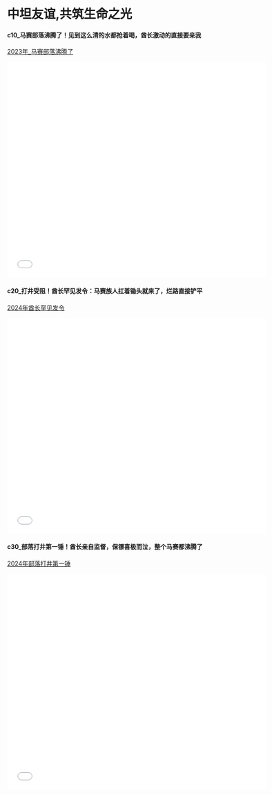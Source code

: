 # 中坦友谊,共筑生命之光

#### c10_马赛部落沸腾了！见到这么清的水都抢着喝，酋长激动的直接要亲我
[2023年_马赛部落沸腾了](https://www.bilibili.com/video/BV1KV4y1m7rk)

<iframe 
    src="//player.bilibili.com/player.html?aid=869643434&bvid=BV1KV4y1m7rk&cid=1161961917&p=1" 
    scrolling="no" 
    border="0" 
    frameborder="no" 
    framespacing="0" 
    allowfullscreen="true"  
    width="600px" 
    height="500px" > 
</iframe>

#### c20_打井受阻！酋长罕见发令：马赛族人扛着锄头就来了，烂路直接铲平
[2024年酋长罕见发令](https://www.bilibili.com/video/BV15w4m1Z7Pa)

<iframe 
    src="//player.bilibili.com/player.html?aid=1851678297&bvid=BV1sW421c7M4&cid=1463664077&p=1" 
    scrolling="no" 
    border="0" 
    frameborder="no" 
    framespacing="0" 
    allowfullscreen="true"  
    width="600px" 
    height="500px" > 
</iframe>

#### c30_部落打井第一锤！酋长亲自监督，保镖喜极而泣，整个马赛都沸腾了
[2024年部落打井第一锤](https://www.bilibili.com/video/BV1sW421c7M4)

<iframe 
    src="//player.bilibili.com/player.html?aid=1101405380&bvid=BV15w4m1Z7Pa&cid=1460400167&p=1" 
    scrolling="no" 
    border="0" 
    frameborder="no" 
    framespacing="0" 
    allowfullscreen="true"  
    width="600px" 
    height="500px" > 
</iframe>
